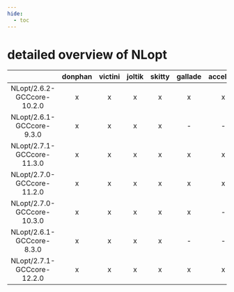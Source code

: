 ```yaml
---
hide:
  - toc
---
```


detailed overview of NLopt
==========================

| |donphan|victini|joltik|skitty|gallade|accelgor|swalot|doduo|
| :---: | :---: | :---: | :---: | :---: | :---: | :---: | :---: | :---: |
|NLopt/2.6.2-GCCcore-10.2.0|x|x|x|x|x|x|x|x|
|NLopt/2.6.1-GCCcore-9.3.0|x|x|x|x|-|-|x|x|
|NLopt/2.7.1-GCCcore-11.3.0|x|x|x|x|x|x|x|x|
|NLopt/2.7.0-GCCcore-11.2.0|x|x|x|x|x|x|x|x|
|NLopt/2.7.0-GCCcore-10.3.0|x|x|x|x|x|-|x|x|
|NLopt/2.6.1-GCCcore-8.3.0|x|x|x|x|-|-|x|x|
|NLopt/2.7.1-GCCcore-12.2.0|x|x|x|x|x|x|x|x|
